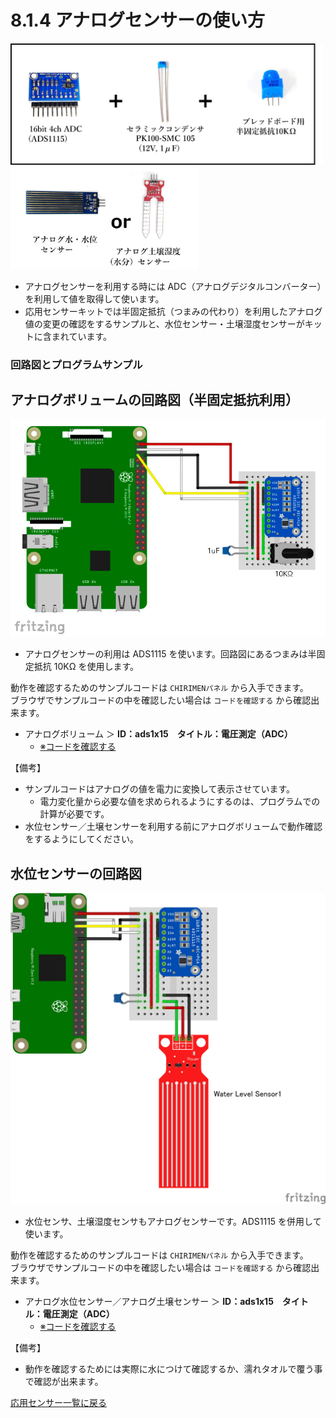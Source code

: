 # 8.1.4 アナログセンサーの使い方
<img src="./imgs/analog_sensor.jpg" width=500><img src="./imgs/water_soil.jpg" width=300>

- アナログセンサーを利用する時には ADC（アナログデジタルコンバーター）を利用して値を取得して使います。
- 応用センサーキットでは半固定抵抗（つまみの代わり）を利用したアナログ値の変更の確認をするサンプルと、水位センサー・土壌湿度センサーがキットに含まれています。

### 回路図とプログラムサンプル

## アナログボリュームの回路図（半固定抵抗利用）

<img src="./imgs/analog_jig.jpg" width=700>

- アナログセンサーの利用は ADS1115 を使います。回路図にあるつまみは半固定抵抗 10KΩ を使用します。

動作を確認するためのサンプルコードは `CHIRIMENパネル` から入手できます。<br>
ブラウザでサンプルコードの中を確認したい場合は `コードを確認する` から確認出来ます。
- アナログボリューム ＞ **ID：ads1x15　タイトル：電圧測定（ADC）**
  -  [※コードを確認する](https://tutorial.chirimen.org/pizero/esm-examples/ads1x15/main.js) 

【備考】
- サンプルコードはアナログの値を電力に変換して表示させています。
  - 電力変化量から必要な値を求められるようにするのは、プログラムでの計算が必要です。
- 水位センサー／土壌センサーを利用する前にアナログボリュームで動作確認をするようにしてください。

## 水位センサーの回路図
<img src="./imgs/analog_water.jpg" width=700>

- 水位センサ、土壌湿度センサもアナログセンサーです。ADS1115 を併用して使います。

動作を確認するためのサンプルコードは `CHIRIMENパネル` から入手できます。<br>
ブラウザでサンプルコードの中を確認したい場合は `コードを確認する` から確認出来ます。
- アナログ水位センサー／アナログ土壌センサー ＞ **ID：ads1x15　タイトル：電圧測定（ADC）**
  -  [※コードを確認する](https://tutorial.chirimen.org/pizero/esm-examples/ads1x15/main.js) 

【備考】
- 動作を確認するためには実際に水につけて確認するか、濡れタオルで覆う事で確認が出来ます。

[応用センサー一覧に戻る](./chapter_8-1.md)